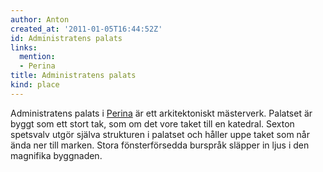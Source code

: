 ```yaml
---
author: Anton
created_at: '2011-01-05T16:44:52Z'
id: Administratens palats
links:
  mention:
  - Perina
title: Administratens palats
kind: place
---
```


Administratens palats i [Perina] är ett arkitektoniskt mästerverk. Palatset är byggt som ett stort
tak, som om det vore taket till en katedral. Sexton spetsvalv utgör själva strukturen i palatset och
håller uppe taket som når ända ner till marken. Stora fönsterförsedda burspråk släpper in ljus i den
magnifika byggnaden.

  [Perina]: Perina
